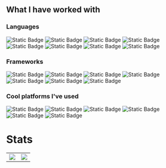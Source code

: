 ## What I have worked with
### Languages
![Static Badge](https://img.shields.io/badge/Javascript-F0DB4F?style=flat&logo=javascript&logoColor=white) ![Static Badge](https://img.shields.io/badge/Java-b07219?style=flat&logo=openjdk) ![Static Badge](https://img.shields.io/badge/HTML5-e34f26?style=flat&logo=html5&logoColor=white) ![Static Badge](https://img.shields.io/badge/CSS-0089ca?style=flat&logo=css) ![Static Badge](https://img.shields.io/badge/TypeScript-3178c6?style=flat&logo=typescript&logoColor=white) ![Static Badge](https://img.shields.io/badge/c%2B%2B-01559e?style=flat&logo=cplusplus) ![Static Badge](https://img.shields.io/badge/c%23-67217a?style=flat&logo=csharp) ![Static Badge](https://img.shields.io/badge/Kotlin-%237f52ff?style=flat&logo=kotlin&logoColor=white)

### Frameworks
![Static Badge](https://img.shields.io/badge/React-%2361dafb?style=flat&logo=react&logoColor=white) ![Static Badge](https://img.shields.io/badge/Svelte-%23e85221?style=flat&logo=svelte&logoColor=white) ![Static Badge](https://img.shields.io/badge/VSCodium-%232f80ed?style=flat&logo=VSCodium&logoColor=white&link=https%3A%2F%2Fmarketplace.visualstudio.com%2Fpublishers%2FArcticWarmth) ![Static Badge](https://img.shields.io/badge/Discord.js-%235865f2?style=flat&logo=discord&logoColor=white) ![Static Badge](https://img.shields.io/badge/bolt.js-%23481a54?style=flat&logo=slack&logoColor=white) ![Static Badge](https://img.shields.io/badge/WPIlib-%230a467c?style=flat&logo=first&logoColor=white) ![Static Badge](https://img.shields.io/badge/Jetpack%20Compose-%234681f3?style=flat&logo=jetpackcompose&logoColor=white)
### Cool platforms I've used
![Static Badge](https://img.shields.io/badge/Unreal%20Engine-black?style=flat&logo=unrealengine) ![Static Badge](https://img.shields.io/badge/Git-%23ee4f31?style=flat&logo=git&logoColor=white) ![Static Badge](https://img.shields.io/badge/Github%20Actions-%23507acc?style=flat&logo=githubactions&logoColor=white) ![Static Badge](https://img.shields.io/badge/Home%20Assistant-%2318bcf2?style=flat&logo=homeassistant&logoColor=white) ![Static Badge](https://img.shields.io/badge/Intelij-%23fd3b55?style=flat&logo=intellijidea) ![Static Badge](https://img.shields.io/badge/Proton-%236d4aff?style=flat&logo=proton&logoColor=white)
# Stats
|||
|--|--|
| <picture> <source srcset="https://github-readme-stats.vercel.app/api?username=arcticwarmth&show_icons=true&theme=dark" media="(prefers-color-scheme: dark)" /> <source srcset="https://github-readme-stats.vercel.app/api?username=arcticwarmth&show_icons=true" media="(prefers-color-scheme: light), (prefers-color-scheme: no-preference)"/> <img src="https://github-readme-stats.vercel.app/api?username=arcticwarmth&show_icons=true" /> </picture>  <picture> |  <source srcset="https://github-readme-stats.vercel.app/api/top-langs/?username=arcticwarmth&hide_progress=false&theme=dark" media="(prefers-color-scheme: dark)" /> <source srcset="https://github-readme-stats.vercel.app/apitop-langs/?username=arcticwarmth&show_icons=true" media="(prefers-color-scheme: light), (prefers-color-scheme: no-preference)"/> <img src="https://github-readme-stats.vercel.app/api/top-langs/?username=arcticwarmth&show_icons=true" /> </picture> |
